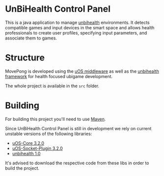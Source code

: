 UnBiHealth Control Panel
=============

This is a java application to manage [unbihealth](https://github.com/lhsantos/unbihealth-core/) environments.
It detects compatible games and input devices in the smart space and allows health professionals to create
user profiles, specifying input parameters, and associate them to games.


Structure
=============

MovePong is developed using the [uOS middleware](https://github.com/UnBiquitous/uos_core/) as well as the
[unbihealth framework](https://github.com/lhsantos/unbihealth-core/) for health focused ubigame development.

The whole project is available in the `src` folder.


Building
=============

For building this project you'll need to use [Maven](http://maven.apache.org/).

Since UnBiHealth Control Panel is still in development we rely on current unstable versions of the following libraries:

- [uOS-Core 3.2.0](https://github.com/UnBiquitous/uos_core/)
- [uOS-Socket-Plugin 3.2.0](https://github.com/UnBiquitous/uos_socket_plugin)
- [unbihealth 1.0](https://github.com/lhsantos/unbihealth-core/)

It's advised to download the respective code from these libs in order to build the project.
